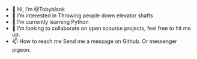 - 👋 Hi, I’m @Tobyblank
- 👀 I’m interested in Throwing people down elevator shafts
- 🌱 I’m currently learning Python
- 💞️ I’m looking to collaborate on open scource projects, feel free to hit me up.
- 📫 How to reach me Send me a message on Github. Or messenger pigeon. 

<!---
Tobyblank/Tobyblank is a ✨ special ✨ repository because its `README.md` (this file) appears on your GitHub profile.
You can click the Preview link to take a look at your changes.
--->
